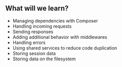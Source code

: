 ##  What will we learn?

* Managing dependencies with Composer
* Handling incoming requests
* Sending responses
* Adding additional behavior with middlewares
* Handling errors
* Using shared services to reduce code duplication
* Storing session data
* Storing data on the filesystem
